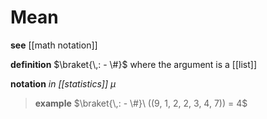 # Mean

**see** [[math notation]]

**definition** $\braket{\,: - \#}$ where the argument is a [[list]]

**notation** _in [[statistics]]_ $\mu$

> **example** $\braket{\,: - \#}\ ((9, 1, 2, 2, 3, 4, 7)) = 4$
